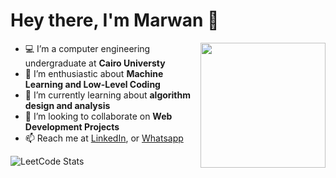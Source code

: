 # Hey there, I'm Marwan 👋

<a href="https://imgbb.com/"><img src="https://i.ibb.co/DYJVRfY/aaa.png" width=200vw heigth=200vw  align="right"/></a>


- 💻 I’m a computer engineering undergraduate at <b>Cairo Universty</b> 
- 🔭 I’m enthusiastic about <b>Machine Learning and Low-Level Coding</b> 
- 🌱 I’m currently learning about <b>algorithm design and analysis</b>
- 👯 I’m looking to collaborate on <b>Web Development Projects</b>
- 📫 Reach me at <a href =https://www.linkedin.com/in/marwan8/> LinkedIn</a>, or <a href="https://api.whatsapp.com/send/?phone=201272404140">Whatsapp</a> 

![LeetCode Stats](https://leetcode.card.workers.dev/Marwan0?theme=dark&font=baloo&extension=null)
